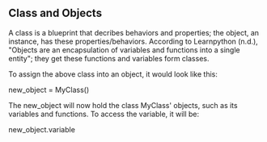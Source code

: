## Class and Objects

 A class is a blueprint that decribes behaviors and properties; the object, an instance, has these properties/behaviors. According to Learnpython (n.d.), "Objects are an encapsulation of variables and functions into a single entity"; they get these functions and variables form classes.

To assign the above class into an object, it would look like this:

new_object = MyClass()

The new_object will now hold the class MyClass' objects, such as its variables and functions. To access the variable, it will be:

new_object.variable
